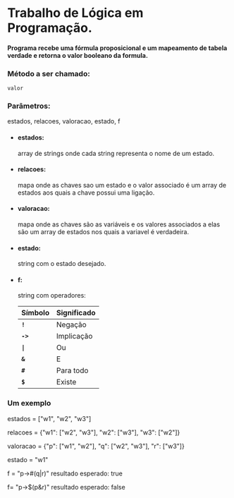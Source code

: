 # Trabalho de Lógica em Programação.

#### Programa recebe uma fórmula proposicional e um mapeamento de tabela verdade e retorna o valor booleano da formula.

### Método a ser chamado: 
    valor

### Parâmetros: 

estados, relacoes, valoracao, estado, f

- #### estados:
    array de strings onde cada string representa o nome de um estado.
- #### relacoes:
    mapa onde as chaves sao um estado e o valor associado é um array de estados aos quais a chave possui uma ligação.
- #### valoracao:
    mapa onde as chaves são as variáveis e os valores associados a elas são um array de estados nos quais a variavel é verdadeira.
- #### estado:
    string com o estado desejado.
- #### f:
    string com operadores:
    
    | Símbolo  | Significado |
    | ------------- | ------------- |
    | <b>`!`</b>  | Negação  |
    | <b>`->`</b>  | Implicação  |
    | <b>`\|`</b>  | Ou  |
    | <b>`&`</b>  | E  |
    | <b>`#`</b>  | Para todo  |
    | <b>`$`</b>  | Existe  |

### Um exemplo 

estados = ["w1", "w2", "w3"]

relacoes = {"w1": ["w2", "w3"], "w2": ["w3"], "w3": ["w2"]}

valoracao = {"p": ["w1", "w2"], "q": ["w2", "w3"], "r": ["w3"]}

estado = "w1"

f = "p->#(q|r)"
resultado esperado: true

f= "p->$(p&r)"
resultado esperado: false



